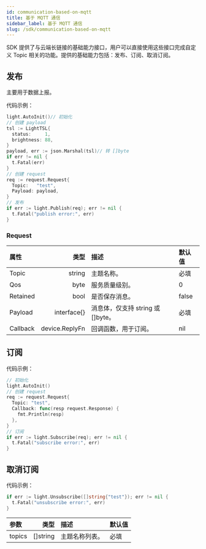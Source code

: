 ```yaml
---
id: communication-based-on-mqtt
title: 基于 MQTT 通信
sidebar_label: 基于 MQTT 通信
slug: /sdk/communication-based-on-mqtt
---
```


SDK 提供了与云端长链接的基础能力接口，用户可以直接使用这些接口完成自定义 Topic 相关的功能。提供的基础能力包括：发布、订阅、取消订阅。

## 发布

主要用于数据上报。

代码示例：

```go
light.AutoInit()// 初始化
// 创建 payload
tsl := LightTSL{
  status:     1,
  brightness: 88,
}
payload, err := json.Marshal(tsl)// 转 []byte
if err != nil {
  t.Fatal(err)
}
// 创建 request
req := request.Request{
  Topic:   "test",
  Payload: payload,
}
// 发布
if err := light.Publish(req); err != nil {
  t.Fatal("publish error:", err)
}
```

### Request

| 属性     |           类型 | 描述                             | 默认值 |
| :------- | -------------: | :------------------------------- | :----- |
| Topic    |         string | 主题名称。                       | 必填   |
| Qos      |           byte | 服务质量级别。                   | 0      |
| Retained |           bool | 是否保存消息。                   | false  |
| Payload  |    interface{} | 消息体，仅支持 string 或[]byte。 | 必填   |
| Callback | device.ReplyFn | 回调函数，用于订阅。             | nil    |

## 订阅

代码示例：

```go
// 初始化
light.AutoInit()
// 创建 request
req := request.Request{
  Topic: "test",
  Callback: func(resp request.Response) {
    fmt.Println(resp)
  },
}
// 订阅
if err := light.Subscribe(req); err != nil {
  t.Fatal("subscribe error:", err)
}
```

## 取消订阅

代码示例：

```go
if err := light.Unsubscribe([]string{"test"}); err != nil {
  t.Fatal("unsubscribe error:", err)
}
```

| 参数   |     类型 | 描述           | 默认值 |
| :----- | -------: | :------------- | :----- |
| topics | []string | 主题名称列表。 | 必填   |
